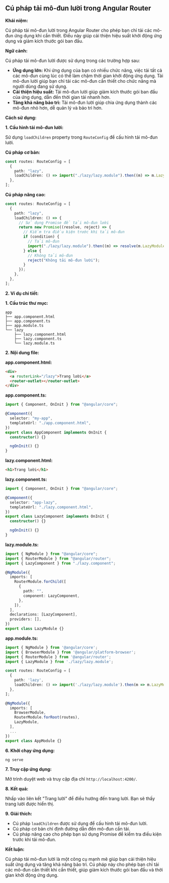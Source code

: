 ## Cú pháp tải mô-đun lười trong Angular Router

**Khái niệm:**

Cú pháp tải mô-đun lười trong Angular Router cho phép bạn chỉ tải các mô-đun ứng dụng khi cần thiết. Điều này giúp cải thiện hiệu suất khởi động ứng dụng và giảm kích thước gói ban đầu.

**Ngữ cảnh:**

Cú pháp tải mô-đun lười được sử dụng trong các trường hợp sau:

- **Ứng dụng lớn:** Khi ứng dụng của bạn có nhiều chức năng, việc tải tất cả các mô-đun cùng lúc có thể làm chậm thời gian khởi động ứng dụng. Tải mô-đun lười giúp bạn chỉ tải các mô-đun cần thiết cho chức năng mà người dùng đang sử dụng.
- **Cải thiện hiệu suất:** Tải mô-đun lười giúp giảm kích thước gói ban đầu của ứng dụng, dẫn đến thời gian tải nhanh hơn.
- **Tăng khả năng bảo trì:** Tải mô-đun lười giúp chia ứng dụng thành các mô-đun nhỏ hơn, dễ quản lý và bảo trì hơn.

**Cách sử dụng:**

**1. Cấu hình tải mô-đun lười:**

Sử dụng `loadChildren` property trong `RouteConfig` để cấu hình tải mô-đun lười.

**Cú pháp cơ bản:**

```typescript
const routes: RouteConfig = [
  {
    path: "lazy",
    loadChildren: () => import("./lazy/lazy.module").then((m) => m.LazyModule),
  },
];
```

**Cú pháp nâng cao:**

```typescript
const routes: RouteConfig = [
  {
    path: "lazy",
    loadChildren: () => {
      // Sử dụng Promise để tải mô-đun lười
      return new Promise((resolve, reject) => {
        // Kiểm tra điều kiện trước khi tải mô-đun
        if (condition) {
          // Tải mô-đun
          import("./lazy/lazy.module").then((m) => resolve(m.LazyModule));
        } else {
          // Không tải mô-đun
          reject("Không tải mô-đun lười");
        }
      });
    },
  },
];
```

**2. Ví dụ chi tiết:**

**1. Cấu trúc thư mục:**

```
app
├── app.component.html
├── app.component.ts
├── app.module.ts
└── lazy
    ├── lazy.component.html
    ├── lazy.component.ts
    └── lazy.module.ts
```

**2. Nội dung file:**

**app.component.html:**

```html
<div>
  <a routerLink="/lazy">Trang lười</a>
  <router-outlet></router-outlet>
</div>
```

**app.component.ts:**

```typescript
import { Component, OnInit } from "@angular/core";

@Component({
  selector: "my-app",
  templateUrl: "./app.component.html",
})
export class AppComponent implements OnInit {
  constructor() {}

  ngOnInit() {}
}
```

**lazy.component.html:**

```html
<h1>Trang lười</h1>
```

**lazy.component.ts:**

```typescript
import { Component, OnInit } from "@angular/core";

@Component({
  selector: "app-lazy",
  templateUrl: "./lazy.component.html",
})
export class LazyComponent implements OnInit {
  constructor() {}

  ngOnInit() {}
}
```

**lazy.module.ts:**

```typescript
import { NgModule } from "@angular/core";
import { RouterModule } from "@angular/router";
import { LazyComponent } from "./lazy.component";

@NgModule({
  imports: [
    RouterModule.forChild([
      {
        path: "",
        component: LazyComponent,
      },
    ]),
  ],
  declarations: [LazyComponent],
  providers: [],
})
export class LazyModule {}
```

**app.module.ts:**

```typescript
import { NgModule } from '@angular/core';
import { BrowserModule } from '@angular/platform-browser';
import { RouterModule } from '@angular/router';
import { LazyModule } from './lazy/lazy.module';

const routes: RouteConfig = [
  {
    path: 'lazy',
    loadChildren: () => import('./lazy/lazy.module').then(m => m.LazyModule),
  },
];

@NgModule({
  imports: [
    BrowserModule,
    RouterModule.forRoot(routes),
    LazyModule,
  ],
  ...
})
export class AppModule {}
```

**6. Khởi chạy ứng dụng:**

```
ng serve
```

**7. Truy cập ứng dụng:**

Mở trình duyệt web và truy cập địa chỉ `http://localhost:4200/`.

**8. Kết quả:**

Nhấp vào liên kết "Trang lười" để điều hướng đến trang lười. Bạn sẽ thấy trang lười được hiển thị.

**9. Giải thích:**

- Cú pháp `loadChildren` được sử dụng để cấu hình tải mô-đun lười.
- Cú pháp cơ bản chỉ định đường dẫn đến mô-đun cần tải.
- Cú pháp nâng cao cho phép bạn sử dụng Promise để kiểm tra điều kiện trước khi tải mô-đun.

**Kết luận:**

Cú pháp tải mô-đun lười là một công cụ mạnh mẽ giúp bạn cải thiện hiệu suất ứng dụng và tăng khả năng bảo trì. Cú pháp này cho phép bạn chỉ tải các mô-đun cần thiết khi cần thiết, giúp giảm kích thước gói ban đầu và thời gian khởi động ứng dụng.
